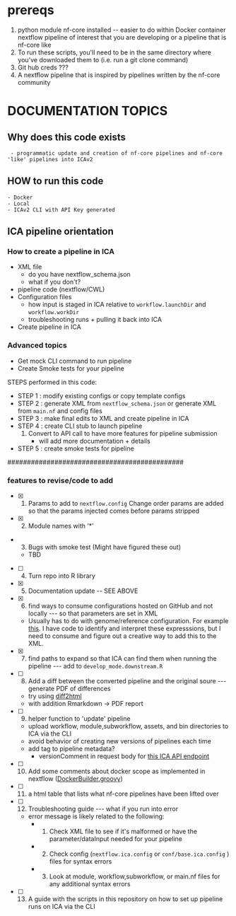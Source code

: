 # prereqs
1) python module nf-core installed
-- easier to do within Docker container
nextflow pipeline of interest that you are developing or a pipeline that is nf-core like
2) To run these scripts, you'll need to be in the same directory where you've downloaded them to (i.e. run a git clone command)
3) Git hub creds ???
4) A nextflow pipeline that is inspired by pipelines written by the nf-core community


# DOCUMENTATION TOPICS

## Why does this code exists
	 - programmatic update and creation of nf-core pipelines and nf-core 'like' pipelines into ICAv2
## HOW to run this code
	- Docker
	- Local
	- ICAv2 CLI with API Key generated

## ICA pipeline orientation
### How to create a pipeline in ICA
- XML file
	- do you have nextflow_schema.json
	- what if you don't?
- pipeline code (nextflow/CWL)
- Configuration files
	- how input is staged in ICA relative to ```workflow.launchDir``` and ```workflow.workDir```
	- troubleshooting runs + pulling it back into ICA
- Create pipeline in ICA
### Advanced topics
- Get mock CLI command to run pipeline
- Create Smoke tests for your pipeline

STEPS performed in this code:
- STEP 1 : modify existing configs or copy template configs
- STEP 2 : generate XML from ```nextflow_schema.json``` or generate XML from ```main.nf``` and config files
- STEP 3 : make final edits to XML and create pipeline in ICA
- STEP 4 : create CLI stub to launch pipeline
	1) Convert to API call to have more features for pipeline submission
		- will add more documentation + details  
- STEP 5 : create smoke tests for pipeline

#############################################
### features to revise/code to add
- [X] 1) Params to add to ```nextflow.config```
Change order params are added so that the params injected comes before params stripped
- [X] 2) Module names with ‘*’ 
- 3) Bugs with smoke test (Might have figured these out)
	- TBD
- [ ] 4) Turn repo into R library 
- [X] 5) Documentation update  -- SEE ABOVE
- [X] 6) find ways to consume configurations hosted on GitHub and not locally --- so that parameters are set in XML
	- Usually has to do with genome/reference configuration. For example [this](https://github.com/keng404/ica_nextflow_demos/blob/master/rnaseq/nextflow.config#L130). I have code to identify and interpret these expresssions, but I need to consume and figure out a creative way to  add this to the XML.  	
- [X] 7) find paths to expand so that ICA can find them when running the pipeline --- add to ```develop_mode.downstream.R```
- [ ] 8) Add a diff between the converted pipeline and the original soure --- generate PDF of differences
	- try using [diff2html](https://github.com/rtfpessoa/diff2html)
	- with addition Rmarkdown -> PDF report
- [ ] 9) helper function to 'update' pipeline
	- upload workflow, module,subworkflow, assets, and bin directories to ICA via the CLI
	- avoid behavior of creating new versions of pipelines each time
	- add tag to pipeline metadata?
		- versionComment in request body for [this ICA API endpoint](https://ica.illumina.com/ica/api/swagger/index.html#/Project%20Pipeline/createNextflowPipeline)
- [ ] 10) Add some comments about docker scope as implemented in nextflow ([DockerBuilder.groovy](https://github.com/nextflow-io/nextflow/blob/master/modules/nextflow/src/main/groovy/nextflow/container/DockerBuilder.groovy))
- [ ] 11) a html table that lists what nf-core pipelines have been lifted over
- [ ] 12) Troubleshooting guide --- what if you run into error
	- error message is likely related to the following:
		- 1) Check XML file to see if it's malformed or have the parameter/dataInput needed for your pipeline
		- 2) Check config (```nextflow.ica.config``` or ```conf/base.ica.config``` ) files for syntax errors
		- 3) Look at module, workflow,subworkflow, or main.nf files for any additional syntax errors
- [ ] 13) A guide with the scripts in this repository on how to set up pipeline runs on ICA via the CLI

